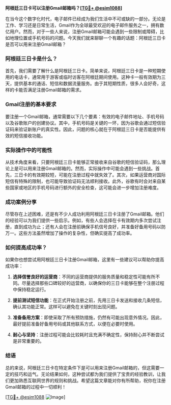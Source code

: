 **阿根廷三日卡可以注册Gmail邮箱吗？[[TG💪+ @esim1088](https://t.me/s/esim1088)]**

在当今这个数字化时代，电子邮件已经成为我们生活中不可或缺的一部分。无论是工作、学习还是日常生活，Gmail作为全球最受欢迎的电子邮件服务之一，拥有数亿用户。然而，对于一些人来说，注册Gmail邮箱可能会遇到一些限制或障碍，比如地理位置或手机号码的问题。今天我们就来聊聊一个有趣的话题：阿根廷三日卡是否可以用来注册Gmail邮箱？

### 阿根廷三日卡是什么？

首先，我们需要了解什么是阿根廷三日卡。简单来说，阿根廷三日卡是一种短期使用的电话卡，通常用于游客或临时访客在阿根廷期间使用。这种卡一般有效期为三天，提供基本的通话、短信和数据流量服务。由于其短期性质，很多人会好奇，这样的卡能否满足注册Gmail邮箱的需求。

### Gmail注册的基本要求

要注册一个Gmail邮箱，通常需要以下几个要素：有效的电子邮件地址、手机号码以及谷歌账户的创建协议。其中，手机号码是关键的一环，因为谷歌会通过短信验证码来验证新账户的真实性。因此，问题的核心就在于阿根廷三日卡是否能提供有效的短信接收功能。

### 实际操作中的可能性

从技术角度来看，只要阿根廷三日卡能够正常接收来自谷歌的短信验证码，那么理论上是可以用来注册Gmail邮箱的。然而，实际操作中可能会遇到一些挑战。首先，三日卡的有效期较短，可能在注册过程中就失效了。其次，如果运营商对国际短信有特殊的限制，也可能导致验证码无法顺利接收。此外，谷歌有时会对来自某些国家或地区的手机号码进行额外的安全检查，这可能会进一步增加注册难度。

### 成功案例分享

尽管存在上述困难，还是有不少人成功利用阿根廷三日卡注册了Gmail邮箱。他们的经验可以为我们提供一些启示。例如，有些人会选择在卡有效期内多次尝试注册，直到成功为止；还有人会在注册前确保手机信号良好，并准备好备用号码以防万一。这些方法虽然增加了操作的复杂性，但确实提高了成功率。

### 如何提高成功率？

如果你也想尝试用阿根廷三日卡注册Gmail邮箱，这里有一些建议可以帮助你提高成功率：

1. **选择信誉良好的运营商**：不同的运营商提供的服务质量和稳定性可能有所不同。尽量选择那些口碑较好的运营商，以确保你的三日卡能够在整个注册过程中保持稳定运行。
   
2. **提前测试短信功能**：在正式开始注册之前，先用三日卡发送和接收几条短信，确认其功能正常。这样可以避免在关键时刻出现问题。

3. **准备备用方案**：即使采取了所有预防措施，仍然有可能出现意外情况。因此，最好提前准备好备用号码或其他联系方式，以便在必要时使用。

4. **耐心与坚持**：注册过程可能会比较耗时且充满不确定性，保持耐心并不断尝试是非常重要的。

### 结语

总的来说，阿根廷三日卡在特定条件下是可以用来注册Gmail邮箱的，但这需要一定的技巧和运气。无论结果如何，这种尝试都为我们提供了宝贵的经验教训，让我们更加熟悉互联网世界的规则和挑战。希望这篇文章能对你有所帮助，祝你在注册Gmail邮箱的过程中一切顺利！

[[TG💪+ @esim1088](https://t.me/s/esim1088) ![Image](https://i.postimg.cc/4NQfJmqS/Snipaste-2025-05-13-00-14-12.png)]